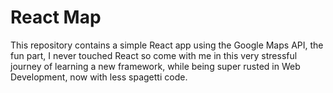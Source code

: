# React Map

This repository contains a simple React app using the Google Maps API, the fun part, I never touched React so come with me in this very stressful journey of learning a new framework, while being super rusted in Web Development, now with less spagetti code. 
